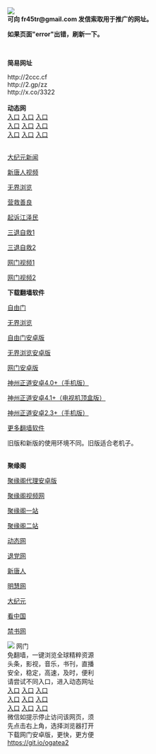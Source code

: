 <td align="center"><a target="_blank" href="https://raw.githubusercontent.com/szzd1/2/master/6.JPG"><img src="https://raw.githubusercontent.com/szzd1/2/master/6.JPG" style="max-width:100%;"></a></td><br>
<strong>可向 fr45tr@gmail.com 发信索取用于推广的网址。</strong>
<p><strong>如果页面"error"出错，刷新一下。</strong></p>
<br>
<p><strong>简易网址</strong></p>
http://2ccc.cf<br>
http://2.gp/zz<br>
http://x.co/3322<br>
<br>
<strong>动态网</strong>
<br>
      <a href="http://t.cn/R3kr70H" rel="nofollow">入口</a>
      <a href="http://219.85.104.67/1" rel="nofollow">入口</a>
      <a href="http://gmjbnr.gmarenaq.ga/70cdtw" rel="nofollow">入口</a><br>
      <a href="http://gmjbnr.gmarenaq.ga/70hdtw" rel="nofollow">入口</a>
      <a href="http://gmjbnr.gmarenaq.ga/70ip03dw" rel="nofollow">入口</a>
      <a href="http://gmjbnr.gmarenaq.ga/70fdtw" rel="nofollow">入口</a><br>
      <a href="http://gmjbnr.gmarenaq.ga/70sdtw" rel="nofollow">入口</a>
      <a href="http://gmjbnr.gmarenaq.ga/70ip04dw" rel="nofollow">入口</a>
      <a href="http://gmjbnr.gmarenaq.ga/70hdtw" rel="nofollow">入口</a><br>

<br>
<p><a href="http://t.cn/R3kr7mW" rel="nofollow">大纪元新闻</a></p>
<p><a href="http://t.cn/R3kr7Br" rel="nofollow">新唐人视频</a></p>
<p><a href="http://t.cn/R3kr7sX" rel="nofollow">无界浏览</a></p>
<p><a href="http://gmjbnr.gmarenaq.ga/70gqg" rel="nofollow">营救善良</a></p>
<p><a href="http://gmjbnr.gmarenaq.ga/70gsj" rel="nofollow">起诉江泽民</a></p>
<p><a href="http://t.cn/R3krhFZ">三退自救1</a></p>
<p><a href="http://gmjbnr.gmarenaq.ga/70gst" rel="nofollow">三退自救2</a></p>
<p><a href="http://t.cn/R3krh3K" rel="nofollow">网门视频1</a></p>
<p><a href="http://ilalnlja.tpfpneyx.ga" rel="nofollow">网门视频2</a></p>
<p><strong>下载翻墙软件</strong></p>


<p><a href="https://git.io/fgp" rel="nofollow">自由门</a></p>
<p><a href="https://git.io/vEJlj rel="nofollow">无界浏览</a></p>
<p><a href="https://git.io/fgma" rel="nofollow">自由门安卓版</a></p>
<p><a href="https://s3.amazonaws.com/693/um.apk" rel="nofollow">无界浏览安卓版</a></p>
<p><a href="https://git.io/ogatea2">网门安卓版</a></p>
<p><a href="https://git.io/vQjqe" rel="nofollow">神州正道安卓4.0+（手机版）</a></p>
<p><a href="https://git.io/vAonz" rel="nofollow">神州正道安卓4.1+（电视机顶盒版）</a></p>
<p><a href="https://git.io/vA5GO" rel="nofollow">神州正道安卓2.3+（手机版）</a></p>
<p><a href="https://github.com/bannedbook/fanqiang/wiki">更多翻墙软件</a></p>
旧版和新版的使用环境不同。旧版适合老机子。<br>


<br>
<p><strong>聚缘阁</strong></p>
<p><a href="https://github.com/hao369/a/raw/master/j8.apk">聚缘阁代理安卓版</a></p>
<p><a href="https://jygbbs-1.herokuapp.com/" rel="nofollow">聚缘阁视频网</a></p>
<p><a href="http://hj.521f.cf/ij/" rel="nofollow">聚缘阁一站</a></p>
<p><a href="http://s3.zaas.cf" rel="nofollow">聚缘阁二站</a></p>
<p><a href="http://hj.521f.cf/523/?3654" rel="nofollow">动态网</a></p>
<p><a href="http://hj.521f.cf/523/?id=8" rel="nofollow">退党网</a></p>
<p><a href="http://hj.521f.cf/523/?id=5" rel="nofollow">新唐人</a></p>
<p><a href="http://hj.521f.cf/523/?id=3" rel="nofollow">明慧网</a></p>
<p><a href="http://hj.521f.cf/523/?id=7" rel="nofollow">大纪元</a></p>
<p><a href="http://hj.521f.cf/523/?id=11" rel="nofollow">看中国</a></p>
<p><a href="http://hj.521f.cf/523/?id=16" rel="nofollow">禁书网</a></p>
<td align="center"><a target="_blank" href="https://cloud.githubusercontent.com/assets/11880933/13434984/f430fae2-e012-11e5-814f-c2df1e82b247.jpg"><img src="https://cloud.githubusercontent.com/assets/11880933/13434984/f430fae2-e012-11e5-814f-c2df1e82b247.jpg" style="max-width:100%;"></a></td>
  </tr>
  <tr>
    <td align="center">网门<br>
      免翻墙，一键浏览全球精粹资源<br>
      头条，影视，音乐，书刊，直播<br>
      安全，稳定，高速，及时，便利<br>
    </td>
  </tr><tr>
    <td align="center">请尝试不同入口，进入动态网址<br>      
      <a href="https://s3.us-east-2.amazonaws.com/ogateh/show.htm?from=852" rel="nofollow">入口</a>
      <a href="https://s3.eu-west-2.amazonaws.com/ogatel/show.htm?from=852" rel="nofollow">入口</a>
      <a href="https://s3.amazonaws.com/ogate/show.htm?from=852" rel="nofollow">入口</a><br>
      <a href="https://s3.ap-northeast-2.amazonaws.com/ogates/show.htm?from=852" rel="nofollow">入口</a>
      <a href="https://s3.eu-central-1.amazonaws.com/ogatef/show.htm?from=852" rel="nofollow">入口</a>
      <a href="https://s3.ap-south-1.amazonaws.com/ogatem/show.htm?from=852" rel="nofollow">入口</a><br>
      <a href="https://s3-us-west-1.amazonaws.com/ogaten/show.htm?from=852" rel="nofollow">入口</a>
      <a href="https://s3.ca-central-1.amazonaws.com/ogatec/show.htm?from=852" rel="nofollow">入口</a>
      <a href="https://s3-ap-northeast-1.amazonaws.com/ogatet/show.htm?from=852" rel="nofollow">入口</a><br>
      微信如提示停止访问该网页，须<br>
      先点击右上角，选择浏览器打开<br>
    </td>
  </tr>
  <tr>
    <td align="center">
      下载网门安卓版，更快，更方便<br><a href="https://raw.githubusercontent.com/oGate2/up/master/oGate.apk" rel="nofollow">https://git.io/ogatea2</a><br>
